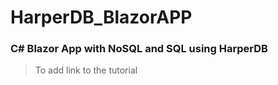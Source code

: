 # HarperDB_BlazorAPP
### C# Blazor App with NoSQL and SQL using HarperDB

> To add link to the tutorial
